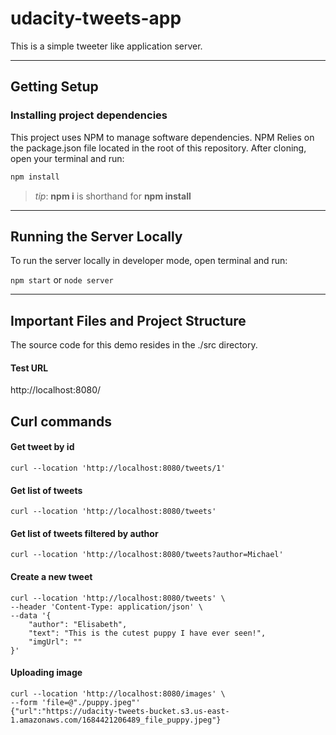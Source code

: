 # udacity-tweets-app

This is a simple tweeter like application server.

***
## Getting Setup

### Installing project dependencies

This project uses NPM to manage software dependencies. NPM Relies on the package.json file located in the root of this repository. After cloning, open your terminal and run:
```bash
npm install
```
>_tip_: **npm i** is shorthand for **npm install**

***

## Running the Server Locally
To run the server locally in developer mode, open terminal and run:

`npm start` or `node server`

***
## Important Files and Project Structure

The source code for this demo resides in the ./src directory.

#### Test URL
http://localhost:8080/

## Curl commands

#### Get tweet by id
```
curl --location 'http://localhost:8080/tweets/1'
```

#### Get list of tweets
```
curl --location 'http://localhost:8080/tweets'
```

#### Get list of tweets filtered by author
```
curl --location 'http://localhost:8080/tweets?author=Michael'
```

#### Create a new tweet
```
curl --location 'http://localhost:8080/tweets' \
--header 'Content-Type: application/json' \
--data '{
    "author": "Elisabeth",
    "text": "This is the cutest puppy I have ever seen!",
    "imgUrl": ""
}'
```

#### Uploading image
```
curl --location 'http://localhost:8080/images' \
--form 'file=@"./puppy.jpeg"'                
{"url":"https://udacity-tweets-bucket.s3.us-east-1.amazonaws.com/1684421206489_file_puppy.jpeg"}     
```